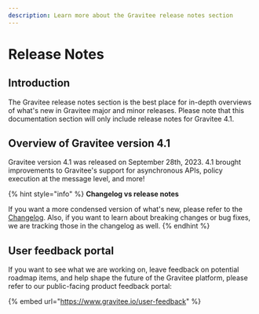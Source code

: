 ```yaml
---
description: Learn more about the Gravitee release notes section
---
```


# Release Notes

## Introduction

The Gravitee release notes section is the best place for in-depth overviews of what's new in Gravitee major and minor releases. Please note that this documentation section will only include release notes for Gravitee 4.1.

## Overview of Gravitee version 4.1

Gravitee version 4.1 was released on September 28th, 2023. 4.1 brought improvements to Gravitee's support for asynchronous APIs, policy execution at the message level, and more!

{% hint style="info" %}
**Changelog vs release notes**

If you want a more condensed version of what's new, please refer to the [Changelog](../changelogs/apim-4.0.x-changelog.md). Also, if you want to learn about breaking changes or bug fixes, we are tracking those in the changelog as well.
{% endhint %}

## User feedback portal

If you want to see what we are working on, leave feedback on potential roadmap items, and help shape the future of the Gravitee platform, please refer to our public-facing product feedback portal:

{% embed url="https://www.gravitee.io/user-feedback" %}
